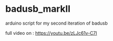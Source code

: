 # badusb_markII
arduino script for my second iteration of badusb


full video on :
https://youtu.be/zLJc61v-C7I
